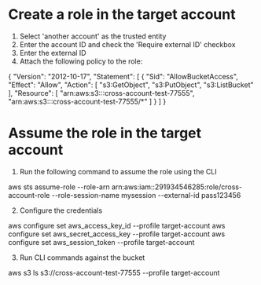 # Create a role in the target account

1. Select 'another account' as the trusted entity
2. Enter the account ID and check the 'Require external ID' checkbox
3. Enter the external ID
4. Attach the following policy to the role:

{
    "Version": "2012-10-17",
    "Statement": [
        {
            "Sid": "AllowBucketAccess",
            "Effect": "Allow",
            "Action": [
                "s3:GetObject",
                "s3:PutObject",
                "s3:ListBucket"
            ],
            "Resource": [
                "arn:aws:s3:::cross-account-test-77555",
                "arn:aws:s3:::cross-account-test-77555/*"
            ]
        }
    ]
}

# Assume the role in the target account

1. Run the following command to assume the role using the CLI

aws sts assume-role --role-arn arn:aws:iam::291934546285:role/cross-account-role --role-session-name mysession --external-id pass123456

2. Configure the credentials

aws configure set aws_access_key_id <access-key-id> --profile target-account
aws configure set aws_secret_access_key <secret-access-key> --profile target-account
aws configure set aws_session_token <session-token> --profile target-account

3. Run CLI commands against the bucket

aws s3 ls s3://cross-account-test-77555 --profile target-account
